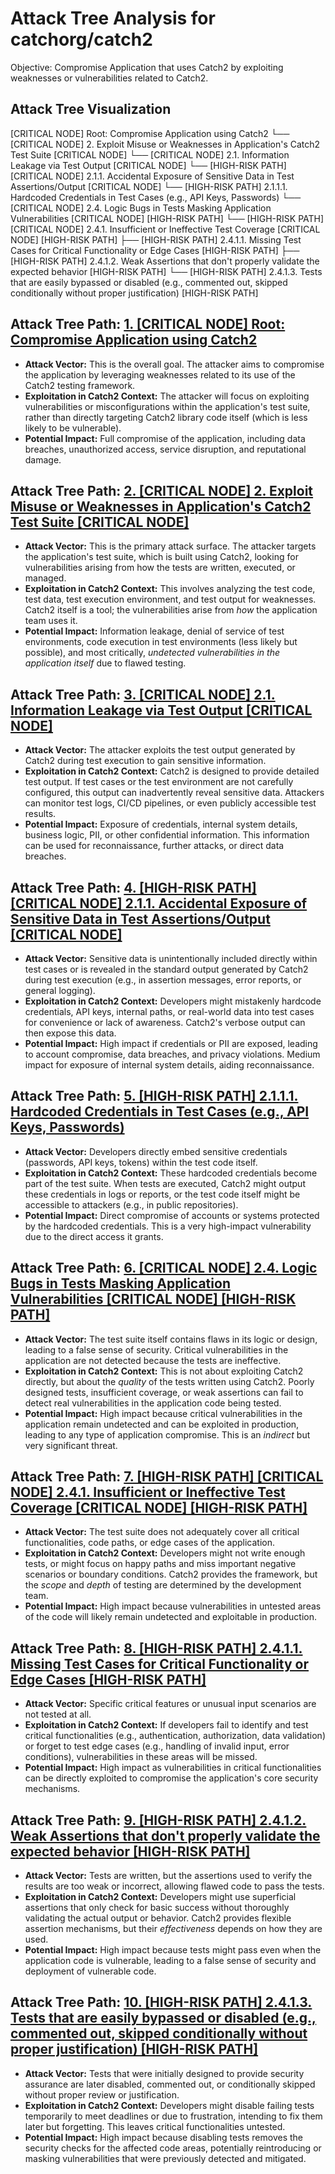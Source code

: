 # Attack Tree Analysis for catchorg/catch2

Objective: Compromise Application that uses Catch2 by exploiting weaknesses or vulnerabilities related to Catch2.

## Attack Tree Visualization

[CRITICAL NODE] Root: Compromise Application using Catch2
└── [CRITICAL NODE] 2. Exploit Misuse or Weaknesses in Application's Catch2 Test Suite [CRITICAL NODE]
    └── [CRITICAL NODE] 2.1. Information Leakage via Test Output [CRITICAL NODE]
        └── [HIGH-RISK PATH] [CRITICAL NODE] 2.1.1. Accidental Exposure of Sensitive Data in Test Assertions/Output [CRITICAL NODE]
            └── [HIGH-RISK PATH] 2.1.1.1. Hardcoded Credentials in Test Cases (e.g., API Keys, Passwords)
    └── [CRITICAL NODE] 2.4. Logic Bugs in Tests Masking Application Vulnerabilities [CRITICAL NODE] [HIGH-RISK PATH]
        └── [HIGH-RISK PATH] [CRITICAL NODE] 2.4.1. Insufficient or Ineffective Test Coverage [CRITICAL NODE] [HIGH-RISK PATH]
            ├── [HIGH-RISK PATH] 2.4.1.1. Missing Test Cases for Critical Functionality or Edge Cases [HIGH-RISK PATH]
            ├── [HIGH-RISK PATH] 2.4.1.2. Weak Assertions that don't properly validate the expected behavior [HIGH-RISK PATH]
            └── [HIGH-RISK PATH] 2.4.1.3. Tests that are easily bypassed or disabled (e.g., commented out, skipped conditionally without proper justification) [HIGH-RISK PATH]

## Attack Tree Path: [1. [CRITICAL NODE] Root: Compromise Application using Catch2](./attack_tree_paths/1___critical_node__root_compromise_application_using_catch2.md)

*   **Attack Vector:** This is the overall goal. The attacker aims to compromise the application by leveraging weaknesses related to its use of the Catch2 testing framework.
*   **Exploitation in Catch2 Context:**  The attacker will focus on exploiting vulnerabilities or misconfigurations within the application's test suite, rather than directly targeting Catch2 library code itself (which is less likely to be vulnerable).
*   **Potential Impact:** Full compromise of the application, including data breaches, unauthorized access, service disruption, and reputational damage.

## Attack Tree Path: [2. [CRITICAL NODE] 2. Exploit Misuse or Weaknesses in Application's Catch2 Test Suite [CRITICAL NODE]](./attack_tree_paths/2___critical_node__2__exploit_misuse_or_weaknesses_in_application's_catch2_test_suite__critical_node_b2be5aeb.md)

*   **Attack Vector:** This is the primary attack surface. The attacker targets the application's test suite, which is built using Catch2, looking for vulnerabilities arising from how the tests are written, executed, or managed.
*   **Exploitation in Catch2 Context:**  This involves analyzing the test code, test data, test execution environment, and test output for weaknesses.  Catch2 itself is a tool; the vulnerabilities arise from *how* the application team uses it.
*   **Potential Impact:** Information leakage, denial of service of test environments, code execution in test environments (less likely but possible), and most critically, *undetected vulnerabilities in the application itself* due to flawed testing.

## Attack Tree Path: [3. [CRITICAL NODE] 2.1. Information Leakage via Test Output [CRITICAL NODE]](./attack_tree_paths/3___critical_node__2_1__information_leakage_via_test_output__critical_node_.md)

*   **Attack Vector:**  The attacker exploits the test output generated by Catch2 during test execution to gain sensitive information.
*   **Exploitation in Catch2 Context:** Catch2 is designed to provide detailed test output. If test cases or the test environment are not carefully configured, this output can inadvertently reveal sensitive data. Attackers can monitor test logs, CI/CD pipelines, or even publicly accessible test results.
*   **Potential Impact:** Exposure of credentials, internal system details, business logic, PII, or other confidential information. This information can be used for reconnaissance, further attacks, or direct data breaches.

## Attack Tree Path: [4. [HIGH-RISK PATH] [CRITICAL NODE] 2.1.1. Accidental Exposure of Sensitive Data in Test Assertions/Output [CRITICAL NODE]](./attack_tree_paths/4___high-risk_path___critical_node__2_1_1__accidental_exposure_of_sensitive_data_in_test_assertionso_d77d1876.md)

*   **Attack Vector:**  Sensitive data is unintentionally included directly within test cases or is revealed in the standard output generated by Catch2 during test execution (e.g., in assertion messages, error reports, or general logging).
*   **Exploitation in Catch2 Context:** Developers might mistakenly hardcode credentials, API keys, internal paths, or real-world data into test cases for convenience or lack of awareness. Catch2's verbose output can then expose this data.
*   **Potential Impact:** High impact if credentials or PII are exposed, leading to account compromise, data breaches, and privacy violations. Medium impact for exposure of internal system details, aiding reconnaissance.

## Attack Tree Path: [5. [HIGH-RISK PATH] 2.1.1.1. Hardcoded Credentials in Test Cases (e.g., API Keys, Passwords)](./attack_tree_paths/5___high-risk_path__2_1_1_1__hardcoded_credentials_in_test_cases__e_g___api_keys__passwords_.md)

*   **Attack Vector:** Developers directly embed sensitive credentials (passwords, API keys, tokens) within the test code itself.
*   **Exploitation in Catch2 Context:**  These hardcoded credentials become part of the test suite. When tests are executed, Catch2 might output these credentials in logs or reports, or the test code itself might be accessible to attackers (e.g., in public repositories).
*   **Potential Impact:**  Direct compromise of accounts or systems protected by the hardcoded credentials. This is a very high-impact vulnerability due to the direct access it grants.

## Attack Tree Path: [6. [CRITICAL NODE] 2.4. Logic Bugs in Tests Masking Application Vulnerabilities [CRITICAL NODE] [HIGH-RISK PATH]](./attack_tree_paths/6___critical_node__2_4__logic_bugs_in_tests_masking_application_vulnerabilities__critical_node___hig_28b8ad22.md)

*   **Attack Vector:**  The test suite itself contains flaws in its logic or design, leading to a false sense of security.  Critical vulnerabilities in the application are not detected because the tests are ineffective.
*   **Exploitation in Catch2 Context:**  This is not about exploiting Catch2 directly, but about the *quality* of the tests written using Catch2. Poorly designed tests, insufficient coverage, or weak assertions can fail to detect real vulnerabilities in the application code being tested.
*   **Potential Impact:**  High impact because critical vulnerabilities in the application remain undetected and can be exploited in production, leading to any type of application compromise. This is an *indirect* but very significant threat.

## Attack Tree Path: [7. [HIGH-RISK PATH] [CRITICAL NODE] 2.4.1. Insufficient or Ineffective Test Coverage [CRITICAL NODE] [HIGH-RISK PATH]](./attack_tree_paths/7___high-risk_path___critical_node__2_4_1__insufficient_or_ineffective_test_coverage__critical_node__073dec73.md)

*   **Attack Vector:**  The test suite does not adequately cover all critical functionalities, code paths, or edge cases of the application.
*   **Exploitation in Catch2 Context:**  Developers might not write enough tests, or might focus on happy paths and miss important negative scenarios or boundary conditions. Catch2 provides the framework, but the *scope* and *depth* of testing are determined by the development team.
*   **Potential Impact:** High impact because vulnerabilities in untested areas of the code will likely remain undetected and exploitable in production.

## Attack Tree Path: [8. [HIGH-RISK PATH] 2.4.1.1. Missing Test Cases for Critical Functionality or Edge Cases [HIGH-RISK PATH]](./attack_tree_paths/8___high-risk_path__2_4_1_1__missing_test_cases_for_critical_functionality_or_edge_cases__high-risk__6cdb7663.md)

*   **Attack Vector:** Specific critical features or unusual input scenarios are not tested at all.
*   **Exploitation in Catch2 Context:**  If developers fail to identify and test critical functionalities (e.g., authentication, authorization, data validation) or forget to test edge cases (e.g., handling of invalid input, error conditions), vulnerabilities in these areas will be missed.
*   **Potential Impact:** High impact as vulnerabilities in critical functionalities can be directly exploited to compromise the application's core security mechanisms.

## Attack Tree Path: [9. [HIGH-RISK PATH] 2.4.1.2. Weak Assertions that don't properly validate the expected behavior [HIGH-RISK PATH]](./attack_tree_paths/9___high-risk_path__2_4_1_2__weak_assertions_that_don't_properly_validate_the_expected_behavior__hig_3ffad109.md)

*   **Attack Vector:**  Tests are written, but the assertions used to verify the results are too weak or incorrect, allowing flawed code to pass the tests.
*   **Exploitation in Catch2 Context:**  Developers might use superficial assertions that only check for basic success without thoroughly validating the actual output or behavior. Catch2 provides flexible assertion mechanisms, but their *effectiveness* depends on how they are used.
*   **Potential Impact:** High impact because tests might pass even when the application code is vulnerable, leading to a false sense of security and deployment of vulnerable code.

## Attack Tree Path: [10. [HIGH-RISK PATH] 2.4.1.3. Tests that are easily bypassed or disabled (e.g., commented out, skipped conditionally without proper justification) [HIGH-RISK PATH]](./attack_tree_paths/10___high-risk_path__2_4_1_3__tests_that_are_easily_bypassed_or_disabled__e_g___commented_out__skipp_cf9a0eb7.md)

*   **Attack Vector:**  Tests that were initially designed to provide security assurance are later disabled, commented out, or conditionally skipped without proper review or justification.
*   **Exploitation in Catch2 Context:**  Developers might disable failing tests temporarily to meet deadlines or due to frustration, intending to fix them later but forgetting. This leaves critical functionalities untested.
*   **Potential Impact:** High impact because disabling tests removes the security checks for the affected code areas, potentially reintroducing or masking vulnerabilities that were previously detected and mitigated.

